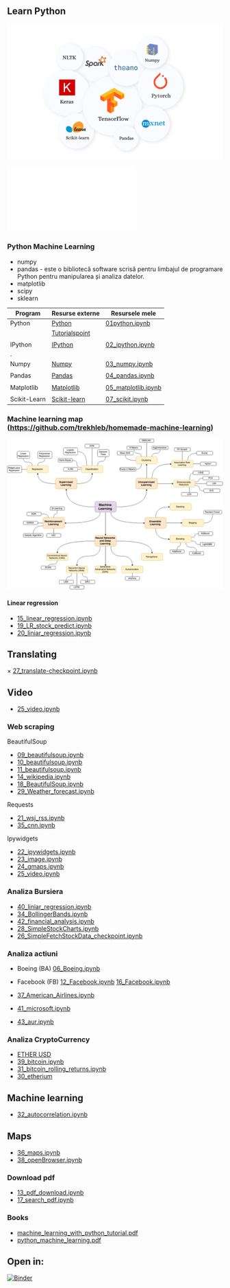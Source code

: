 ## Learn  Python

![img](01_pyml.png)

![Coursera](www.coursera.org)

### Python Machine Learning
* numpy
* pandas - este o bibliotecă software scrisă pentru limbajul de programare Python pentru manipularea și analiza datelor.
* matplotlib
* scipy
* sklearn

|Program    | Resurse externe                                                   | Resursele mele                           |
|-----------|-------------------------------------------------------------------|------------------------------------------|
| Python    | [Python](https://www.python.org/)                                 |[01python.ipynb](00_python.ipynb)         |
|           | [Tutorialspoint](https://www.tutorialspoint.com/python/index.htm) |                                          |
|           |                                                                   |                                          |
| IPython   |[IPython](https://ipython.org/install.html)                        |[02_ipython.ipynb](02_ipython.ipynb)      |
|           .|                                                                   |                                         |
|Numpy      | [Numpy](https://numpy.org/)                                       |[03_numpy.ipynb](03_numpy.ipynb)          |
|           |                                                                   |                                          |
|Pandas     | [Pandas](https://pandas.pydata.org/docs/index.html)               |[04_pandas.ipynb](04_pandas.ipynb)        |
|           |                                                                   |                                          | 
|Matplotlib |[Matplotlib](https://matplotlib.org/)                              |[05_matplotlib.ipynb](05_matplotlib.ipynb)|
|           |                                                                   |                                          |
|Scikit-Learn|[Scikit-learn](https://scikit-learn.org/stable/)                  |[07_scikit.ipynb](07_scikit.ipynb)        |

### Machine learning map (https://github.com/trekhleb/homemade-machine-learning)

![foto](machine-learning-map.png)

#### Linear regression
- [15_linear_regression.ipynb](15_linear_regression.ipynb)
- [19_LR_stock_predict.ipynb](19_LR_stock_predict.ipynb)
- [20_liniar_regression.ipynb](20_liniar_regresion.ipynb)

## Translating
× [27_translate-checkpoint.ipynb](27_translate-checkpoint.ipynb)

## Video
- [25_video.ipynb](25_video.ipynb)

### Web scraping

BeautifulSoup   
+ [09_beautifulsoup.ipynb](09_beautifulsoup.ipynb)
+ [10_beautifulsoup.ipynb](10_beautifulsoup.ipynb)
+ [11_beautifulsoup.ipynb](11_beautifulsoup.ipynb)
+ [14_wikipedia.ipynb](14_wikipedia.ipynb)
+ [18_BeautifulSoup.ipynb](18_BeautifulSoup.ipynb)
+ [29_Weather_forecast.ipynb](29_Weather_forecast.ipynb)

Requests
+ [21_wsj_rss.ipynb](21_wsj_rss.ipynb)
+ [35_cnn.ipynb](35_cnn.ipynb)

Ipywidgets
+ [22_ipywidgets.ipynb](22_ipywidgets.ipynb)
+ [23_image.ipynb](23_image.ipynb)
+ [24_gmaps.ipynb](24_gmaps.ipynb)
+ [25_video.ipynb](25_video.ipynb)

### Analiza Bursiera
- [40_liniar_regression.ipynb](40_liniar_regression.ipynb)
- [34_BollingerBands.ipynb](34_BollingerBands.ipynb)
- [42_financial_analysis.ipynb](42_financial_analysis.ipynb)
- [28_SimpleStockCharts.ipynb](28_SimpleStockCharts.ipynb)
- [26_SimpleFetchStockData_checkpoint.ipynb](26_SimpleFetchStockData_checkpoint.ipynb)

### Analiza actiuni

- Boeing (BA)   [06_Boeing.ipynb](06_Boeing.ipynb)
- Facebook (FB) [12_Facebook.ipynb](12_Facebook.ipynb)
                [16_Facebook.ipynb](16_Facebook.ipynb)
                
- [37_American_Airlines.ipynb](37_American_Airlines.ipynb)
- [41_microsoft.ipynb](41_microsoft.ipynb)
- [43_aur.ipynb](43_aur.ipynb)
                
### Analiza CryptoCurrency
- [ETHER USD](33_ETHUSD.ipynb)
- [39_bitcoin.ipynb](39_bitcoin.ipynb)
- [31_bitcoin_rolling_returns.ipynb](31_bitcoin_rolling_returns.ipynb)
- [30_etherium](30_etherium.ipynb)

## Machine learning
- [32_autocorrelation.ipynb](32_autocorrelation.ipynb)

## Maps
* [36_maps.ipynb](36_maps.ipynb)
* [38_openBrowser.ipynb](38_openBrowser.ipynb)

### Download pdf
* [13_pdf_download.ipynb](13_pdf_download.ipynb)
* [17_search_pdf.ipynb](17_search_pdf.ipynb)

### Books
- [machine_learning_with_python_tutorial.pdf](machine_learning_with_python_tutorial.pdf)
- [python_machine_learning.pdf](python_machine_learning.pdf)

## Open in:

[![Binder](https://mybinder.org/badge_logo.svg)](https://mybinder.org/v2/gh/mhcrnl/100_python_programms/master?)

